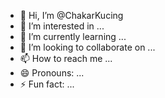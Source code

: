 - 👋 Hi, I’m @ChakarKucing
- 👀 I’m interested in ...
- 🌱 I’m currently learning ...
- 💞️ I’m looking to collaborate on ...
- 📫 How to reach me ...
- 😄 Pronouns: ...
- ⚡ Fun fact: ...

<!---
ChakarKucing/ChakarKucing is a ✨ special ✨ repository because its `README.md` (this file) appears on your GitHub profile.
You can click the Preview link to take a look at your changes.
--->
